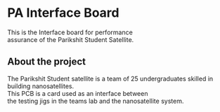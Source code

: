 # PA Interface Board

This is the Interface board for 
performance  
assurance of the Parikshit Student Satellite.

## About the project

The Parikshit Student satellite is a team of 25 undergraduates skilled in building nanosatellites.  
This PCB is a card used as an interface between  
the testing jigs in the teams lab and the nanosatellite system.

